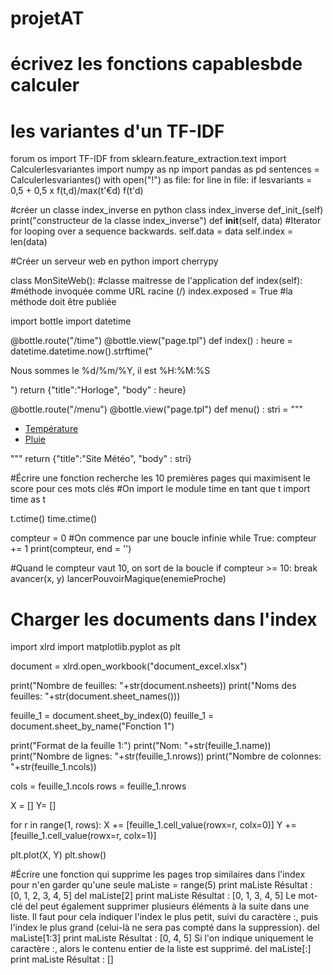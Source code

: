 # projetAT
# écrivez les fonctions capablesbde calculer
# les variantes d'un TF-IDF
forum os import TF-IDF
from sklearn.feature_extraction.text import Calculerlesvariantes
import numpy as np
import pandas as pd
sentences = Calculerlesvariantes()
with open("!") as file:
    for line in file:
        if lesvariants = 0,5 + 0,5 x f(t,d)/max(t'€d) f(t'd)


#créer un classe index_inverse en python
class index_inverse
    def_init_(self)
    print("constructeur de la classe index_inverse")
    def __init__(self, data)
#Iterator for looping over a sequence backwards.
        self.data = data
        self.index = len(data)

#Créer un serveur web en python
import cherrypy

class MonSiteWeb():           #classe maitresse de l'application
      def index(self):        #méthode invoquée comme URL racine (/)
         index.exposed = True    #la méthode doit être publiée

import bottle
import datetime

@bottle.route("/time")
@bottle.view("page.tpl")
def index() :
    heure = datetime.datetime.now().strftime("<p>Nous sommes le %d/%m/%Y, il est %H:%M:%S</p>")
    return {"title":"Horloge", "body" : heure}

@bottle.route("/menu")
@bottle.view("page.tpl")
def menu() :
    stri = """<ul>
    <li><a href='/action/temp'>Température</a></li>
    <li><a href='/action/pluie'>Pluie</a></li>
    </ul>
    """
    return {"title":"Site Météo", "body" : stri}


#Écrire une fonction recherche les 10 premières pages qui maximisent le score pour ces mots clés
#On import le module time en tant que t
import time as t

t.ctime()
time.ctime()

compteur = 0
#On commence par une boucle infinie
while True:
    compteur += 1
    print(compteur, end = '')

#Quand le compteur vaut 10, on sort de la boucle
    if compteur >= 10:
        break
 avancer(x, y)
    lancerPouvoirMagique(enemieProche)

#	Charger les documents dans l'index
import xlrd
import matplotlib.pyplot as plt

document = xlrd.open_workbook("document_excel.xlsx")

print("Nombre de feuilles: "+str(document.nsheets))
print("Noms des feuilles: "+str(document.sheet_names()))

feuille_1 = document.sheet_by_index(0)
feuille_1 = document.sheet_by_name("Fonction 1")

print("Format de la feuille 1:")
print("Nom: "+str(feuille_1.name))
print("Nombre de lignes: "+str(feuille_1.nrows))
print("Nombre de colonnes: "+str(feuille_1.ncols))

cols = feuille_1.ncols
rows = feuille_1.nrows

X = []
Y= []

for r in range(1, rows):
    X += [feuille_1.cell_value(rowx=r, colx=0)]
    Y += [feuille_1.cell_value(rowx=r, colx=1)]

plt.plot(X, Y)
plt.show()

#Écrire une fonction qui supprime les pages trop similaires dans l'index pour n'en garder qu'une seule
maListe = range(5)
print maListe
Résultat : [0, 1, 2, 3, 4, 5]
del maListe[2]
print maListe
Résultat : [0, 1, 3, 4, 5]
Le mot-clé del peut également supprimer plusieurs éléments à la suite dans une liste. Il faut pour cela indiquer l'index le plus petit, suivi du caractère :, puis l'index le plus grand (celui-là ne sera pas compté dans la suppression).
del maListe[1:3]
print maListe
Résultat : [0, 4, 5]
Si l'on indique uniquement le caractère :, alors le contenu entier de la liste est supprimé.
del maListe[:]
print maListe
Résultat : []
